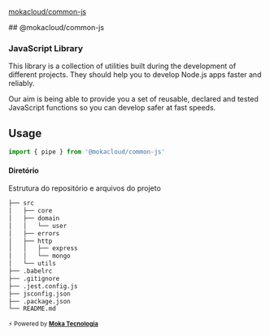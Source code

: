 [mokacloud/common-js](https://github.com/mokacloud/common-js)

## @mokacloud/common-js

### JavaScript Library

This library is a collection of utilities built during the development of different projects. They should help you to develop Node.js apps faster and reliably.

Our aim is being able to provide you a set of reusable, declared and tested JavaScript functions so you can develop safer at fast speeds.

## Usage

```js
import { pipe } from '@mokacloud/common-js'
```

#### Diretório

Estrutura do repositório e arquivos do projeto

```sh
├── src
│   ├── core
│   ├── domain
│   │   └── user
│   ├── errors
│   ├── http
│   │   ├── express
│   │   └── mongo
│   └── utils
├── .babelrc
├── .gitignore
├── .jest.config.js
├── jsconfig.json
├── .package.json
└── README.md
```

<sub>⚡️ Powered by [**Moka Tecnologia**](https://github.com/mokatecnologia)</sub>
